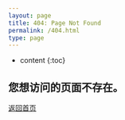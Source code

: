 ```yaml
---
layout: page
title: 404: Page Not Found
permalink: /404.html
type: page
---
```


* content
{:toc}

## 您想访问的页面不存在。  
[返回首页](http://tangmingliang.com)
